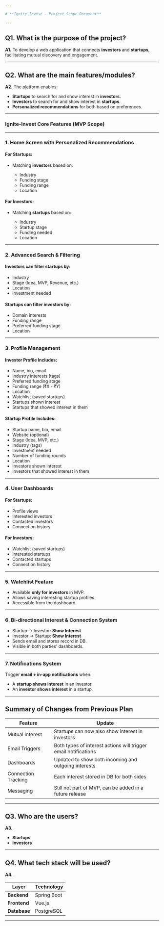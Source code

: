 ```yaml
---

# **Ignite-Invest – Project Scope Document**

---
```


## **Q1. What is the purpose of the project?**

**A1.**
To develop a web application that connects **investors** and **startups**, facilitating mutual discovery and engagement.

---

## **Q2. What are the main features/modules?**

**A2.**
The platform enables:

* **Startups** to search for and show interest in **investors**.
* **Investors** to search for and show interest in **startups**.
* **Personalized recommendations** for both based on preferences.

---

### **Ignite-Invest Core Features (MVP Scope)**

---

### 1. **Home Screen with Personalized Recommendations**

#### For Startups:

* Matching **investors** based on:

  * Industry
  * Funding stage
  * Funding range
  * Location

#### For Investors:

* Matching **startups** based on:

  * Industry
  * Startup stage
  * Funding needed
  * Location

---

### 2. **Advanced Search & Filtering**

#### Investors can filter startups by:

* Industry
* Stage (Idea, MVP, Revenue, etc.)
* Location
* Investment needed

#### Startups can filter investors by:

* Domain interests
* Funding range
* Preferred funding stage
* Location

---

### 3. **Profile Management**

#### Investor Profile Includes:

* Name, bio, email
* Industry interests (tags)
* Preferred funding stage
* Funding range (₹X - ₹Y)
* Location
* Watchlist (saved startups)
* Startups shown interest
* Startups that showed interest in them

#### Startup Profile Includes:

* Startup name, bio, email
* Website (optional)
* Stage (Idea, MVP, etc.)
* Industry (tags)
* Investment needed
* Number of funding rounds
* Location
* Investors shown interest
* Investors that showed interest in them

---

### 4. **User Dashboards**

#### For Startups:

* Profile views
* Interested investors
* Contacted investors
* Connection history

#### For Investors:

* Watchlist (saved startups)
* Interested startups
* Contacted startups
* Connection history

---

### 5. **Watchlist Feature**

* Available **only for investors** in MVP.
* Allows saving interesting startup profiles.
* Accessible from the dashboard.

---

### 6. **Bi-directional Interest & Connection System**

* Startup → Investor: **Show Interest**
* Investor → Startup: **Show Interest**
* Sends email and stores record in DB.
* Visible in both parties' dashboards.

---

### 7. **Notifications System**

Trigger **email + in-app notifications** when:

* A **startup shows interest** in an investor.
* An **investor shows interest** in a startup.

---

## Summary of Changes from Previous Plan

| Feature                | Update                                                          |
| ---------------------- | --------------------------------------------------------------- |
| Mutual Interest        | Startups can now also show interest in investors                |
| Email Triggers         | Both types of interest actions will trigger email notifications |
| Dashboards             | Updated to show both incoming and outgoing interests            |
| Connection Tracking    | Each interest stored in DB for both sides                       |
| Messaging              | Still not part of MVP, can be added in a future release         |

---

## **Q3. Who are the users?**

**A3.**

* **Startups**
* **Investors**

---

## **Q4. What tech stack will be used?**

**A4.**

| Layer        | Technology  |
| ------------ | ----------- |
| **Backend**  | Spring Boot |
| **Frontend** | Vue.js      |
| **Database** | PostgreSQL  |

---

